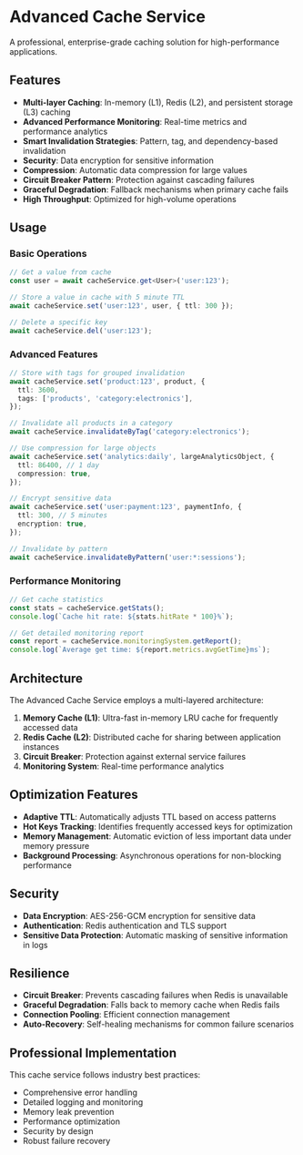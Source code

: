 # Advanced Cache Service

A professional, enterprise-grade caching solution for high-performance applications.

## Features

- **Multi-layer Caching**: In-memory (L1), Redis (L2), and persistent storage (L3) caching
- **Advanced Performance Monitoring**: Real-time metrics and performance analytics
- **Smart Invalidation Strategies**: Pattern, tag, and dependency-based invalidation
- **Security**: Data encryption for sensitive information
- **Compression**: Automatic data compression for large values
- **Circuit Breaker Pattern**: Protection against cascading failures
- **Graceful Degradation**: Fallback mechanisms when primary cache fails
- **High Throughput**: Optimized for high-volume operations

## Usage

### Basic Operations

```typescript
// Get a value from cache
const user = await cacheService.get<User>('user:123');

// Store a value in cache with 5 minute TTL
await cacheService.set('user:123', user, { ttl: 300 });

// Delete a specific key
await cacheService.del('user:123');
```

### Advanced Features

```typescript
// Store with tags for grouped invalidation
await cacheService.set('product:123', product, {
  ttl: 3600,
  tags: ['products', 'category:electronics'],
});

// Invalidate all products in a category
await cacheService.invalidateByTag('category:electronics');

// Use compression for large objects
await cacheService.set('analytics:daily', largeAnalyticsObject, {
  ttl: 86400, // 1 day
  compression: true,
});

// Encrypt sensitive data
await cacheService.set('user:payment:123', paymentInfo, {
  ttl: 300, // 5 minutes
  encryption: true,
});

// Invalidate by pattern
await cacheService.invalidateByPattern('user:*:sessions');
```

### Performance Monitoring

```typescript
// Get cache statistics
const stats = cacheService.getStats();
console.log(`Cache hit rate: ${stats.hitRate * 100}%`);

// Get detailed monitoring report
const report = cacheService.monitoringSystem.getReport();
console.log(`Average get time: ${report.metrics.avgGetTime}ms`);
```

## Architecture

The Advanced Cache Service employs a multi-layered architecture:

1. **Memory Cache (L1)**: Ultra-fast in-memory LRU cache for frequently accessed data
2. **Redis Cache (L2)**: Distributed cache for sharing between application instances
3. **Circuit Breaker**: Protection against external service failures
4. **Monitoring System**: Real-time performance analytics

## Optimization Features

- **Adaptive TTL**: Automatically adjusts TTL based on access patterns
- **Hot Keys Tracking**: Identifies frequently accessed keys for optimization
- **Memory Management**: Automatic eviction of less important data under memory pressure
- **Background Processing**: Asynchronous operations for non-blocking performance

## Security

- **Data Encryption**: AES-256-GCM encryption for sensitive data
- **Authentication**: Redis authentication and TLS support
- **Sensitive Data Protection**: Automatic masking of sensitive information in logs

## Resilience

- **Circuit Breaker**: Prevents cascading failures when Redis is unavailable
- **Graceful Degradation**: Falls back to memory cache when Redis fails
- **Connection Pooling**: Efficient connection management
- **Auto-Recovery**: Self-healing mechanisms for common failure scenarios

## Professional Implementation

This cache service follows industry best practices:

- Comprehensive error handling
- Detailed logging and monitoring
- Memory leak prevention
- Performance optimization
- Security by design
- Robust failure recovery
